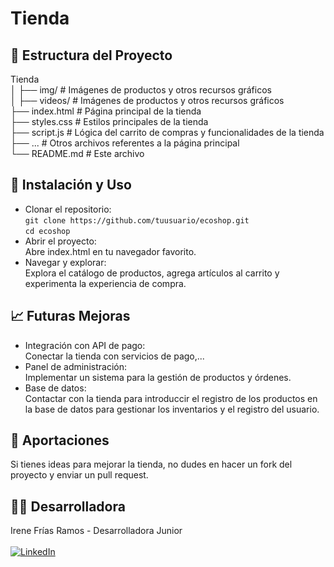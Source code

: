 # Tienda
## 📁 Estructura del Proyecto
Tienda
</br>
│  ├── img/              # Imágenes de productos y otros recursos gráficos
</br>
│  ├── videos/           # Imágenes de productos y otros recursos gráficos
</br>
├── index.html        # Página principal de la tienda
</br>
├── styles.css      # Estilos principales de la tienda
</br>
├── script.js      # Lógica del carrito de compras y funcionalidades de la tienda
</br>
├── ...               # Otros archivos referentes a la página principal
</br>
└── README.md         # Este archivo

## 🚀 Instalación y Uso
- Clonar el repositorio:
  </br>
``` git clone https://github.com/tuusuario/ecoshop.git ```
  </br>
``` cd ecoshop ```
- Abrir el proyecto:
  </br>Abre index.html en tu navegador favorito.
- Navegar y explorar:
  </br> Explora el catálogo de productos, agrega artículos al carrito y experimenta la experiencia de compra.

## 📈 Futuras Mejoras
- Integración con API de pago:
  </br>Conectar la tienda con servicios de pago,...
- Panel de administración:
  </br>Implementar un sistema para la gestión de productos y órdenes.
- Base de datos:
  </br>Contactar con la tienda para introduccir el registro de los productos en la base de datos para gestionar los inventarios y el registro del usuario.

## 📝 Aportaciones
Si tienes ideas para mejorar la tienda, no dudes en hacer un fork del proyecto y enviar un pull request.

## 👩‍💻 Desarrolladora
Irene Frías Ramos - Desarrolladora Junior
<br> </br>
[![LinkedIn](https://img.shields.io/badge/LinkedIn-0077B5?style=for-the-badge&logo=linkedin&logoColor=white)](https://www.linkedin.com/in/IreneFrías/)
